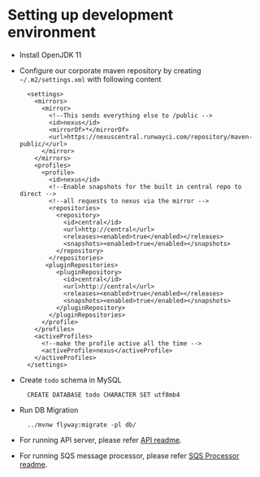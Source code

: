 
Setting up development environment
==================================
* Install OpenJDK 11
* Configure our corporate maven repository by creating `~/.m2/settings.xml` with following content

        <settings>
          <mirrors>
            <mirror>
              <!--This sends everything else to /public -->
              <id>nexus</id>
              <mirrorOf>*</mirrorOf>
              <url>https://nexuscentral.runwayci.com/repository/maven-public/</url>
            </mirror>
          </mirrors>
          <profiles>
            <profile>
              <id>nexus</id>
              <!--Enable snapshots for the built in central repo to direct -->
              <!--all requests to nexus via the mirror -->
              <repositories>
                <repository>
                  <id>central</id>
                  <url>http://central</url>
                  <releases><enabled>true</enabled></releases>
                  <snapshots><enabled>true</enabled></snapshots>
                </repository>
              </repositories>
             <pluginRepositories>
                <pluginRepository>
                  <id>central</id>
                  <url>http://central</url>
                  <releases><enabled>true</enabled></releases>
                  <snapshots><enabled>true</enabled></snapshots>
                </pluginRepository>
              </pluginRepositories>
            </profile>
          </profiles>
          <activeProfiles>
            <!--make the profile active all the time -->
            <activeProfile>nexus</activeProfile>
          </activeProfiles>
        </settings>

* Create `todo` schema in MySQL

        CREATE DATABASE todo CHARACTER SET utf8mb4
    
* Run DB Migration

        ../mvnw flyway:migrate -pl db/
        
* For running API server, please refer [API readme](./api/README.md).
* For running SQS message processor, please refer [SQS Processor readme](./sqs-processor/README.md).